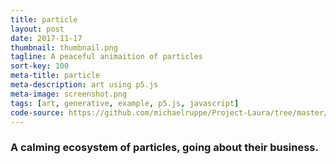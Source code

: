 ```yaml
---
title: particle
layout: post
date: 2017-11-17
thumbnail: thumbnail.png
tagline: A peaceful animaition of particles
sort-key: 100
meta-title: particle
meta-description: art using p5.js
meta-image: screenshot.png
tags: [art, generative, example, p5.js, javascript]
code-source: https://github.com/michaelruppe/Project-Laura/tree/master/particle
---
```


### A calming ecosystem of particles, going about their business.

<div id="sketch-holder"></div>


<script src="https://cdnjs.cloudflare.com/ajax/libs/p5.js/0.6.1/p5.min.js"></script>
<script src="https://michaelruppe.github.io/Project-Laura/particle/sketch.js">
